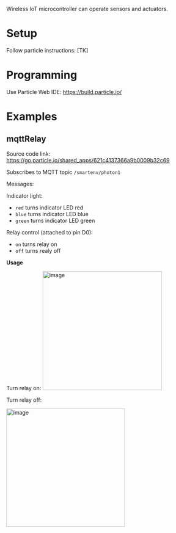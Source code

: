 Wireless IoT microcontroller can operate sensors and actuators.
# Setup
Follow particle instructions: [TK]

# Programming
Use Particle Web IDE: https://build.particle.io/

# Examples

## mqttRelay

Source code link: https://go.particle.io/shared_apps/621c4137366a9b0009b32c69

Subscribes to MQTT topic `/smartenv/photon1`

Messages:

Indicator light: 
- `red` turns indicator LED red
- `blue` turns indicator LED blue
- `green` turns indicator LED green

Relay control (attached to pin D0): 
- `on` turns relay on
- `off` turns realy off

__Usage__

Turn relay on: 
<img width="312" alt="image" src="https://user-images.githubusercontent.com/1598545/155919888-d36e200e-ebb1-4f62-a16a-ae6e84618ad5.png">

Turn relay off:

<img width="310" alt="image" src="https://user-images.githubusercontent.com/1598545/155919901-c60193ac-b4ea-4248-90b1-6887a44c5053.png">

